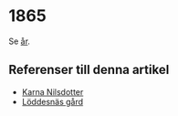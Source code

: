# 1865

Se [år](år).

## Referenser till denna artikel

* [Karna Nilsdotter](karna%20nilsdotter)
* [Löddesnäs gård](löddesnäs%20gård)
